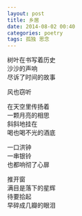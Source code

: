 ```yaml
---
layout: post
title: 乡居
date: 2014-08-02 00:40
categories: poetry
tags: 孤独 思念
---
```


树叶在书写着历史  
沙沙的声响  
尽诉了时间的故事  

风也窃听  

在天空里传扬着  
一颗月亮的相思  
斜斜地挂在  
喝也喝不光的酒底  

一口洪钟  
一串银铃  
也都响彻了心扉  

推开窗  
满目是落下的星辉  
待要拾起  
早碎成几瓣的眼泪  